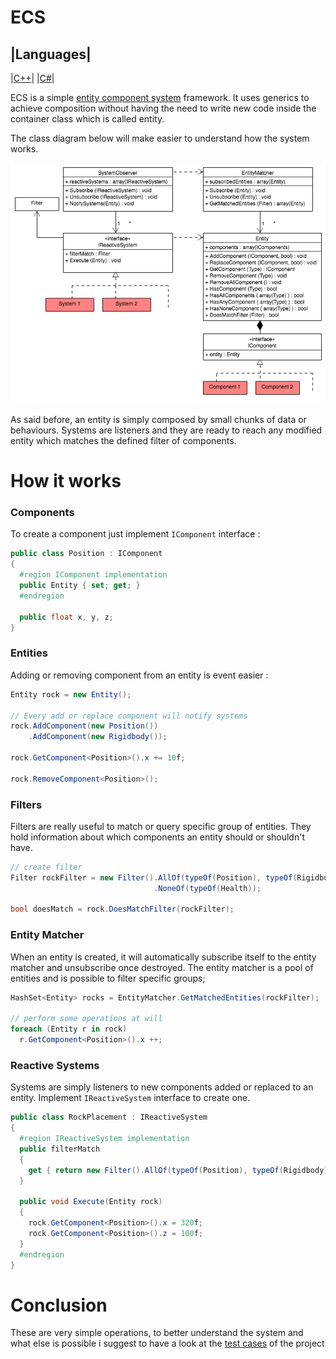 # ECS

|Languages|
---
|[C++](https://github.com/adizhavo/ECS_Cpp)|
|[C#](https://github.com/adizhavo/ECS)|

ECS is a simple [entity component system](https://en.wikipedia.org/wiki/Entity_component_system) framework.
It uses generics to achieve composition without having the need to write new code inside the container class which is called entity.

The class diagram below will make easier to understand how the system works. 

<div style="text-align:center"><img src ="/Diagrams/ECS_ClassDiagram.png?raw=true" /></div>


As said before, an entity is simply composed by small chunks of data or behaviours. 
Systems are listeners and they are ready to reach any modified entity which matches the defined filter of components.

# How it works

### Components
To create a component just implement ```IComponent``` interface :

```C#
public class Position : IComponent
{
  #region IComponent implementation
  public Entity { set; get; }
  #endregion
  
  public float x, y, z;
}
```

### Entities
Adding or removing component from an entity is event easier :

```C#
Entity rock = new Entity();

// Every add or replace component will notify systems
rock.AddComponent(new Position())
    .AddComponent(new Rigidbody());

rock.GetComponent<Position>().x += 10f;

rock.RemoveComponent<Position>();
```

### Filters
Filters are really useful to match or query specific group of entities.
They hold information about which components an entity should or shouldn't have.

```C#
// create filter
Filter rockFilter = new Filter().AllOf(typeOf(Position), typeOf(Rigidbody))
                                .NoneOf(typeOf(Health));

bool doesMatch = rock.DoesMatchFilter(rockFilter);
```

### Entity Matcher
When an entity is created, it will automatically subscribe itself to the entity matcher and unsubscribe once destroyed.
The entity matcher is a pool of entities and is possible to filter specific groups;

```C#
HashSet<Entity> rocks = EntityMatcher.GetMatchedEntities(rockFilter);

// perform some operations at will
foreach (Entity r in rock)
  r.GetComponent<Position>().x ++;
```
### Reactive Systems
Systems are simply listeners to new components added or replaced to an entity.
Implement ```IReactiveSystem``` interface to create one.

```C#
public class RockPlacement : IReactiveSystem
{
  #region IReactiveSystem implementation
  public filterMatch 
  {
    get { return new Filter().AllOf(typeOf(Position), typeOf(Rigidbody)); }
  }
  
  public void Execute(Entity rock)
  {
    rock.GetComponent<Position>().x = 320f; 
    rock.GetComponent<Position>().z = 100f; 
  }
  #endregion
}
```
# Conclusion
These are very simple operations, to better understand the system and what else is possible i suggest to have a look at the [test cases](/ECSTests/) of the project

